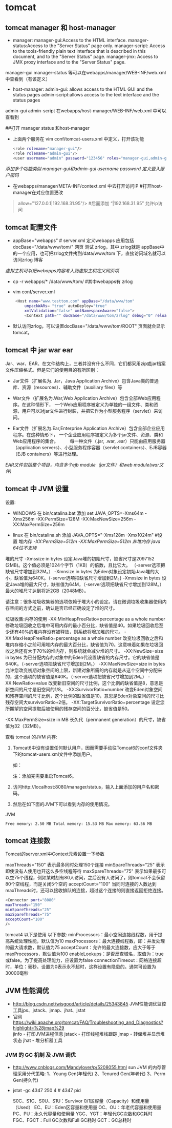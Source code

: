 # tomcat

## tomcat manager 和 host-manager

* manager: 
  manager-gui:Access to the HTML interface.
  manager-status:Access to the "Server Status" page only.
  manager-script: Access to the tools-friendly plain text interface that is described in this document, 
                  and to the "Server Status" page.
  manager-jmx: Access to JMX proxy interface and to the "Server Status" page.

manager-gui manager-status 等可以在webapps/manager/WEB-INF/web.xml中查看到（有该定义）

* host-manager: 
  admin-gui: allows access to the HTML GUI and the status pages
  admin-script:allows access to the text interface and the status pages

admin-gui admin-script 在webapps/host-manager/WEB-INF/web.xml 中可以查看到

##打开 manager status 和host-manager

* 上面两个服务在 vim conf/tomcat-users.xml 中定义，打开该功能

    ```bash
    <role rolename="manager-gui"/>
    <role rolename="admin-gui"/>
    <user username="admin" password="123456" roles="manager-gui,admin-gui"/>
    ```

*添加多个功能类似 manager-gui和admin-gui*
*username password 定义登入账户密码*

* 在webapps/manager/META-INF/context.xml 中去打开访问IP #打开host-manager在对应位置更改
> allow="127\.0\.0\.1|192\.168\.31\.95"/> #后面添加 “|192\.168\.31\.95” 允许ip访问

## tomcat 配置文件

* appBase="webapps" # server.xml 定义webapps
 应用包括 docBase="/data/www/tom/" 网页 
测试 zrlog，其中 zrlog就是 appBase中的一个应用，也可把zrlog文件拷到/data/www/tom 下，直接访问域名就可以访问zrlog 博客

*虚拟主机可以把webapps内容考入到虚拟主机定义网页项*

* cp -r webapps/* /data/www/tom/ #其中webapps有 zrlog
* vim conf/server.xml
    
    ```BASH
     <Host name="www.testtom.com" appBase="/data/www/tom"
         unpackWARs= "true" autoDeploy="true"
         xmlValidation="false" xmlNamespaceAware="false">
         <Context path="" docBase="/data/www/tom/zrlog" debug="0" reloadable="true" crossContext="true"/>

    ```

* 默认访问zrlog，可以设置docBase="/data/www/tom/ROOT" 页面就会显示 tomcat。


## tomcat 中 jar war ear

Jar、war、EAR、在文件结构上，三者并没有什么不同，它们都采用zip或jar档案文件压缩格式。但是它们的使用目的有所区别：
　
* Jar文件（扩展名为. Jar，Java Application Archive）包含Java类的普通库、资源（resources）、辅助文件（auxiliary files）等

* War文件（扩展名为.War,Web Application Archive）包含全部Web应用程序。在这种情形下，
     一个Web应用程序被定义为单独的一组文件、类和资源，用户可以对jar文件进行封装，并把它作为小型服务程序（servlet）来访问。

* Ear文件（扩展名为.Ear,Enterprise Application Archive）包含全部企业应用程序。在这种情形下，
    一个企业应用程序被定义为多个jar文件、资源、类和Web应用程序的集合。
　　
每一种文件（.jar, .war, .ear）只能由应用服务器（application servers）、小型服务程序容器（servlet containers）、EJB容器（EJB containers）等进行处理。

*EAR文件包括整个项目，内含多个ejb module（jar文件）和web module(war文件)*


## tomcat 中 JVM 设置

设置:

* WINDOWS 在  bin/catalina.bat 添加 set JAVA_OPTS=-Xms64m -Xmx256m -XX:PermSize=128M -XX:MaxNewSize=256m -XX:MaxPermSize=256m

* linux 在  bin/catalina.sh 添加 JAVA_OPTS="-Xms128m -Xmx1024m" #设置 堆内存
  *-XX:PermSize=512m  -XX:MaxPermSize=512m  非堆内存 java 64位不支持*

堆的尺寸 
-Xmssize in bytes 
    设定Java堆的初始尺寸，缺省尺寸是2097152 (2MB)。这个值必须是1024个字节（1KB）的倍数，且比它大。
   （-server选项把缺省尺寸增加到32M。） 
-Xmnsize in bytes 
    为Eden对象设定初始Java堆的大小，缺省值为640K。（-server选项把缺省尺寸增加到2M。) 
-Xmxsize in bytes 
    设定Java堆的最大尺寸，缺省值为64M，（-server选项把缺省尺寸增加到128M。） 最大的堆尺寸达到将近2GB（2048MB）。 

请注意：很多垃圾收集器的选项依赖于堆大小的设定。请在微调垃圾收集器使用内存空间的方式之前，确认是否已经正确设定了堆的尺寸。 

垃圾收集:内存的使用 
-XX:MinHeapFreeRatio=percentage as a whole number 
    修改垃圾回收之后堆中可用内存的最小百分比，缺省值是40。如果垃圾回收后至少还有40%的堆内存没有被释放，则系统将增加堆的尺寸。 
-XX:MaxHeapFreeRatio=percentage as a whole number 
    改变垃圾回收之后和堆内存缩小之前可用堆内存的最大百分比，缺省值为70。这意味着如果在垃圾回收之后还有大于70%的堆内存，则系统就会减少堆的尺寸。 
-XX:NewSize=size in bytes 
    为已分配内存的对象中的Eden代设置缺省的内存尺寸。它的缺省值是640K。（-server选项把缺省尺寸增加到2M。） 
-XX:MaxNewSize=size in bytes 
    允许您改变初期对象空间的上限，新建对象所需的内存就是从这个空间中分配来的，这个选项的缺省值是640K。（-server选项把缺省尺寸增加到2M。） 
-XX:NewRatio=value 
    改变新旧空间的尺寸比例，这个比例的缺省值是8，意思是新空间的尺寸是旧空间的1/8。 
-XX:SurvivorRatio=number 
    改变Eden对象空间和残存空间的尺寸比例，这个比例的缺省值是10，意思是Eden对象空间的尺寸比残存空间大survivorRatio+2倍。 
-XX:TargetSurvivorRatio=percentage 
    设定您所期望的空间提取后被使用的残存空间的百分比，缺省值是50。 

-XX:MaxPermSize=size in MB 
    长久代（permanent generation）的尺寸，缺省值为32（32MB）。

查看 tomcat 的JVM 内存:

1. Tomcat6中没有设置任何默认用户，因而需要手动往Tomcat6的conf文件夹下的tomcat-users.xml文件中添加用户。

 

    如：<role rolename="manager"/>
          <user username="tomcat" password="tomcat" roles="manager"/>

    注：添加完需要重启Tomcat6。

 

2. 访问http://localhost:8080/manager/status，输入上面添加的用户名和密码。

 

3. 然后在如下面的JVM下可以看到内存的使用情况。

JVM

    Free memory: 2.50 MB Total memory: 15.53 MB Max memory: 63.56 MB

## tomcat 连接数

Tomcat的server.xml中Context元素设置一下参数

maxThreads="150" 表示最多同时处理150个连接 
minSpareThreads="25" 表示即使没有人使用也开这么多空线程等待 
maxSpareThreads="75" 表示如果最多可以空75个线程，例如某时刻有80人访问，之后没有人访问了，则tomcat不会保留80个空线程，而是关闭5个空的
acceptCount="100" 当同时连接的人数达到maxThreads时，还可以接收排队的连接，超过这个连接的则直接返回拒绝连接。 

```BASH
<Connector port="8080" 
maxThreads="150" 
minSpareThreads="25" 
maxSpareThreads="75" 
acceptCount="100" 
/>   

```

tomcat4 以下是使用 以下参数:
minProcessors：最小空闲连接线程数，用于提高系统处理性能，默认值为10
maxProcessors：最大连接线程数，即：并发处理的最大请求数，默认值为75
acceptCount：允许的最大连接数，应大于等于maxProcessors，默认值为100
enableLookups：是否反查域名，取值为：true或false。为了提高处理能力，应设置为false
connectionTimeout：网络连接超时，单位：毫秒。设置为0表示永不超时，这样设置有隐患的。通常可设置为30000毫秒

## JVM 性能调优

* http://blog.csdn.net/wisgood/article/details/25343845 JVM性能调优监控工具jps、jstack、jmap、jhat、jstat
* 官网 https://wiki.apache.org/tomcat/FAQ/Troubleshooting_and_Diagnostics?highlight=%28jmap%29    
    jinfo - 打印JVM进程信息
    jstack - 打印线程堆栈跟踪
    jmap - 转储堆并显示堆状态
    jhat - 堆分析器工具


### JVM  的 GC 机制 及 JVM 调优

* http://www.cnblogs.com/Mandylover/p/5208055.html
    sun JVM 的内存管理采用分代策略:
    1、Young Gen(年轻代)
    2、Tenured Gen(年老代)
    3、Perm Gen(持久代)

* jstat -gc 4347 250 4  # 4347 pid
    
    S0C、S1C、S0U、S1U：Survivor 0/1区容量（Capacity）和使用量（Used）
    EC、EU：Eden区容量和使用量
    OC、OU：年老代容量和使用量
    PC、PU：永久代容量和使用量
    YGC、YGT：年轻代GC次数和GC耗时
    FGC、FGCT：Full GC次数和Full GC耗时
    GCT：GC总耗时
